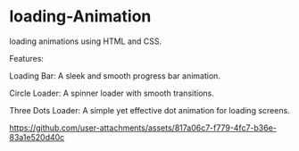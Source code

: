 # loading-Animation

loading animations using HTML and CSS.

Features:

Loading Bar: A sleek and smooth progress bar animation.

Circle Loader: A spinner loader with smooth transitions.

Three Dots Loader: A simple yet effective dot animation for loading screens.

https://github.com/user-attachments/assets/817a06c7-f779-4fc7-b36e-83a1e520d40c

